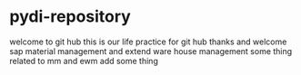 # pydi-repository
welcome to git hub this is our life
practice for git hub thanks and welcome
sap material management and extend 
ware house management 
some thing related to mm and ewm
add some thing 
